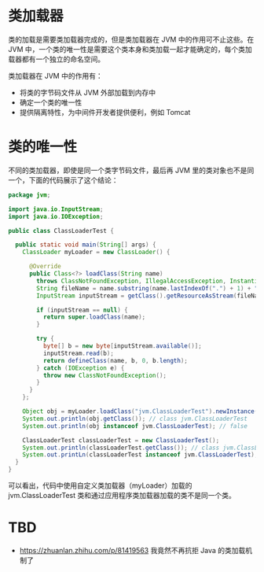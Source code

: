 # 类加载器

类的加载是需要类加载器完成的，但是类加载器在 JVM 中的作用可不止这些。在 JVM 中，一个类的唯一性是需要这个类本身和类加载一起才能确定的，每个类加载器都有一个独立的命名空间。

类加载器在 JVM 中的作用有：

- 将类的字节码文件从 JVM 外部加载到内存中
- 确定一个类的唯一性
- 提供隔离特性，为中间件开发者提供便利，例如 Tomcat

# 类的唯一性

不同的类加载器，即使是同一个类字节码文件，最后再 JVM 里的类对象也不是同一个，下面的代码展示了这个结论：

```java
package jvm;

import java.io.InputStream;
import java.io.IOException;

public class ClassLoaderTest {

  public static void main(String[] args) {
    ClassLoader myLoader = new ClassLoader() {

      @Override
      public Class<?> loadClass(String name)
        throws ClassNotFoundException, IllegalAccessException, InstantiationException {
        String fileName = name.substring(name.lastIndexOf(".") + 1) + ".class";
        InputStream inputStream = getClass().getResourceAsStream(fileName);

        if (inputStream == null) {
          return super.loadClass(name);
        }

        try {
          byte[] b = new byte[inputStream.available()];
          inputStream.read(b);
          return defineClass(name, b, 0, b.length);
        } catch (IOException e) {
          throw new ClassNotFoundException();
        }
      }
    };

    Object obj = myLoader.loadClass("jvm.ClassLoaderTest").newInstance();
    System.out.println(obj.getClass()); // class jvm.ClassLoaderTest
    System.out.println(obj instanceof jvm.ClassLoaderTest); // false

    ClassLoaderTest classLoaderTest = new ClassLoaderTest();
    System.out.println(classLoaderTest.getClass()); // class jvm.ClassLoaderTest
    System.out.printLn(classLoaderTest instanceof jvm.ClassLoaderTest); //true
  }
}
```

可以看出，代码中使用自定义类加载器（myLoader）加载的 jvm.ClassLoaderTest 类和通过应用程序类加载器加载的类不是同一个类。

# TBD

- https://zhuanlan.zhihu.com/p/81419563 我竟然不再抗拒 Java 的类加载机制了
